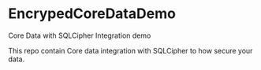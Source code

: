 # EncrypedCoreDataDemo
Core Data with SQLCipher Integration demo

This repo contain Core data integration with SQLCipher to how secure your data.
